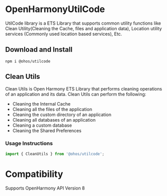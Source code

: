 # OpenHarmonyUtilCode

UtilCode library is a ETS Library that supports common utility functions like Clean Utility(Cleaning the Cache, files and application data), Location utility services (Commonly used location based services), Etc.

## Download and Install

    npm i @ohos/utilcode

## Clean Utils

Clean Utils is Open Harmony ETS Library that performs cleaning operations of an application and its data. Clean Utils can perform the following:

*  Cleaning the Internal Cache 
*  Cleaning all the files of the application
*  Cleaning the custom directory of an application
*  Cleaning all databases of an application
*  Cleaning a custom database
*  Cleaning the Shared Preferences

### Usage Instructions

```js
import { CleanUtils } from '@ohos/utilcode';
```

# Compatibility
Supports OpenHarmony API Version 8
